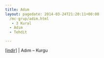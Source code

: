 ```yaml
---
title: Adım
layout: pagedate: 2014-03-24T21:20:11+00:00
  /mc-grup/adim.html
   - 3 Kural
  - Adım
  - Tehdit

---
```

<a href="https://cloud.mail.ru/public/ecaa4ba275af/Adim%20-%20Kurgu" target="_blank">[indir]</a> | Adım &#8211; Kurgu